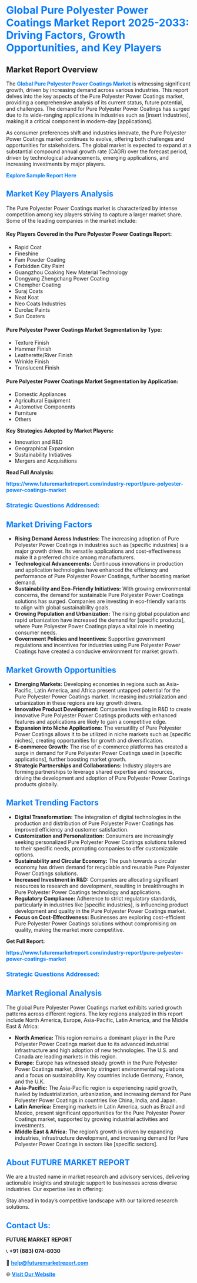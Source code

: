<h1 style="color: #007BFF;">Global Pure Polyester Power Coatings Market Report 2025-2033: Driving Factors, Growth Opportunities, and Key Players</h1>

<section id="overview">
<h2>Market Report Overview</h2>
<p>The <a href="https://www.futuremarketreport.com/industry-report/pure-polyester-power-coatings-market" style="color: #007BFF; text-decoration: none;"><strong>Global Pure Polyester Power Coatings Market</strong></a> is witnessing significant growth, driven by increasing demand across various industries. This report delves into the key aspects of the Pure Polyester Power Coatings market, providing a comprehensive analysis of its current status, future potential, and challenges. The demand for Pure Polyester Power Coatings has surged due to its wide-ranging applications in industries such as [insert industries], making it a critical component in modern-day [applications].</p>
<p>As consumer preferences shift and industries innovate, the Pure Polyester Power Coatings market continues to evolve, offering both challenges and opportunities for stakeholders. The global market is expected to expand at a substantial compound annual growth rate (CAGR) over the forecast period, driven by technological advancements, emerging applications, and increasing investments by major players.</p>
</section>

<section id="overview">
<p><a href="https://www.futuremarketreport.com/request-sample/reportId=88117" style="color: #007BFF; text-decoration: none;"><strong>Explore Sample Report Here</strong></a></p>
</section>

<section id="key-players">
<h2 style="color: #007BFF;">Market Key Players Analysis</h2>
<p>The Pure Polyester Power Coatings market is characterized by intense competition among key players striving to capture a larger market share. Some of the leading companies in the market include:</p>
<h4>Key Players Covered in the Pure Polyester Power Coatings Report:</h4>
<ul><li>Rapid Coat</li><li>Fineshine</li><li>Fam Powder Coating</li><li>Forbidden City Paint</li><li>Guangzhou Coaking New Material Technology</li><li>Dongyang Zhengchang Power Coating</li><li>Chempher Coating</li><li>Suraj Coats</li><li>Neat Koat</li><li>Neo Coats Industries</li><li>Durolac Paints</li><li>Sun Coaters</li></ul>
<h4>Pure Polyester Power Coatings Market Segmentation by Type:</h4>
<ul><li>Texture Finish</li><li>Hammer Finish</li><li>Leatherette/River Finish</li><li>Wrinkle Finish</li><li>Translucent Finish</li></ul>

<h4>Pure Polyester Power Coatings Market Segmentation by Application:</h4>
<ul><li>Domestic Appliances</li><li>Agricultural Equipment</li><li>Automotive Components</li><li>Furniture</li><li>Others</li></ul>
<p><strong>Key Strategies Adopted by Market Players:</strong></p>
<ul>
<li>Innovation and R&D</li>
<li>Geographical Expansion</li>
<li>Sustainability Initiatives</li>
<li>Mergers and Acquisitions</li>
</ul>
</section>

<section>
<p><strong>Read Full Analysis: </strong></p><a href="https://www.futuremarketreport.com/industry-report/pure-polyester-power-coatings-market" style="color: #007BFF; text-decoration: none;"><strong>https://www.futuremarketreport.com/industry-report/pure-polyester-power-coatings-market</strong></a>
<h3 style="color: #007BFF;">Strategic Questions Addressed:</h3>
</section>

<section id="driving-factors">
<h2 style="color: #007BFF;">Market Driving Factors</h2>
<ul>
<li><strong>Rising Demand Across Industries:</strong> The increasing adoption of Pure Polyester Power Coatings in industries such as [specific industries] is a major growth driver. Its versatile applications and cost-effectiveness make it a preferred choice among manufacturers.</li>
<li><strong>Technological Advancements:</strong> Continuous innovations in production and application technologies have enhanced the efficiency and performance of Pure Polyester Power Coatings, further boosting market demand.</li>
<li><strong>Sustainability and Eco-Friendly Initiatives:</strong> With growing environmental concerns, the demand for sustainable Pure Polyester Power Coatings solutions has surged. Companies are investing in eco-friendly variants to align with global sustainability goals.</li>
<li><strong>Growing Population and Urbanization:</strong> The rising global population and rapid urbanization have increased the demand for [specific products], where Pure Polyester Power Coatings plays a vital role in meeting consumer needs.</li>
<li><strong>Government Policies and Incentives:</strong> Supportive government regulations and incentives for industries using Pure Polyester Power Coatings have created a conducive environment for market growth.</li>
</ul>
</section>

<section id="growth-opportunities">
<h2 style="color: #007BFF;">Market Growth Opportunities</h2>
<ul>
<li><strong>Emerging Markets:</strong> Developing economies in regions such as Asia-Pacific, Latin America, and Africa present untapped potential for the Pure Polyester Power Coatings market. Increasing industrialization and urbanization in these regions are key growth drivers.</li>
<li><strong>Innovative Product Development:</strong> Companies investing in R&D to create innovative Pure Polyester Power Coatings products with enhanced features and applications are likely to gain a competitive edge.</li>
<li><strong>Expansion into Niche Applications:</strong> The versatility of Pure Polyester Power Coatings allows it to be utilized in niche markets such as [specific niches], creating opportunities for growth and diversification.</li>
<li><strong>E-commerce Growth:</strong> The rise of e-commerce platforms has created a surge in demand for Pure Polyester Power Coatings used in [specific applications], further boosting market growth.</li>
<li><strong>Strategic Partnerships and Collaborations:</strong> Industry players are forming partnerships to leverage shared expertise and resources, driving the development and adoption of Pure Polyester Power Coatings products globally.</li>
</ul>
</section>

<section id="trending-factors">
<h2 style="color: #007BFF;">Market Trending Factors</h2>
<ul>
<li><strong>Digital Transformation:</strong> The integration of digital technologies in the production and distribution of Pure Polyester Power Coatings has improved efficiency and customer satisfaction.</li>
<li><strong>Customization and Personalization:</strong> Consumers are increasingly seeking personalized Pure Polyester Power Coatings solutions tailored to their specific needs, prompting companies to offer customizable options.</li>
<li><strong>Sustainability and Circular Economy:</strong> The push towards a circular economy has driven demand for recyclable and reusable Pure Polyester Power Coatings solutions.</li>
<li><strong>Increased Investment in R&D:</strong> Companies are allocating significant resources to research and development, resulting in breakthroughs in Pure Polyester Power Coatings technology and applications.</li>
<li><strong>Regulatory Compliance:</strong> Adherence to strict regulatory standards, particularly in industries like [specific industries], is influencing product development and quality in the Pure Polyester Power Coatings market.</li>
<li><strong>Focus on Cost-Effectiveness:</strong> Businesses are exploring cost-efficient Pure Polyester Power Coatings solutions without compromising on quality, making the market more competitive.</li>
</ul>
</section>

<section>
<p><strong>Get Full Report: </strong></p><a href="https://www.futuremarketreport.com/industry-report/pure-polyester-power-coatings-market" style="color: #007BFF; text-decoration: none;"><strong>https://www.futuremarketreport.com/industry-report/pure-polyester-power-coatings-market</strong></a>
<h3 style="color: #007BFF;">Strategic Questions Addressed:</h3>
</section>


<section id="regional-analysis">
<h2 style="color: #007BFF;">Market Regional Analysis</h2>
<p>The global Pure Polyester Power Coatings market exhibits varied growth patterns across different regions. The key regions analyzed in this report include North America, Europe, Asia-Pacific, Latin America, and the Middle East & Africa:</p>
<ul>
<li><strong>North America:</strong> This region remains a dominant player in the Pure Polyester Power Coatings market due to its advanced industrial infrastructure and high adoption of new technologies. The U.S. and Canada are leading markets in this region.</li>
<li><strong>Europe:</strong> Europe has witnessed steady growth in the Pure Polyester Power Coatings market, driven by stringent environmental regulations and a focus on sustainability. Key countries include Germany, France, and the U.K.</li>
<li><strong>Asia-Pacific:</strong> The Asia-Pacific region is experiencing rapid growth, fueled by industrialization, urbanization, and increasing demand for Pure Polyester Power Coatings in countries like China, India, and Japan.</li>
<li><strong>Latin America:</strong> Emerging markets in Latin America, such as Brazil and Mexico, present significant opportunities for the Pure Polyester Power Coatings market, supported by growing industrial activities and investments.</li>
<li><strong>Middle East & Africa:</strong> The region’s growth is driven by expanding industries, infrastructure development, and increasing demand for Pure Polyester Power Coatings in sectors like [specific sectors].</li>
</ul>
</section>

<footer>
<h2 style="color: #007BFF;">About FUTURE MARKET REPORT</h2>
<p>We are a trusted name in market research and advisory services, delivering actionable insights and strategic support to businesses across diverse industries. Our expertise lies in offering:</p>

<p>Stay ahead in today’s competitive landscape with our tailored research solutions.</p>

<h2 style="color: #007BFF;">Contact Us:</h2>
<p><strong>FUTURE MARKET REPORT</strong></p>
<p>📞 <strong>+91 (883) 074-8030</strong></p>
<p>📧 <strong><a href="mailto:help@futuremarketreport.com" style="color: #007BFF;">help@futuremarketreport.com</a></strong></p>
<p>🌐 <strong><a href="https://www.futuremarketreport.com/" style="color: #007BFF;">Visit Our Website</a></strong></p>
</footer>